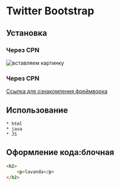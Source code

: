 # Twitter Bootstrap


## Установка

### Через CPN
![вставляем картинку](https://www.zastavki.com/pictures/originals/2018Animals___Cats_Little_funny_three-colored_kitten_on_green_grass_123345_.jpg)

### Через CPN
[Ссылка для ознакомления фреймворка](https://git-scm.com/book/ru/v2/%D0%92%D0%B2%D0%B5%D0%B4%D0%B5%D0%BD%D0%B8%D0%B5-%D0%9A%D0%B0%D0%BA-%D0%BF%D0%BE%D0%BB%D1%83%D1%87%D0%B8%D1%82%D1%8C-%D0%BF%D0%BE%D0%BC%D0%BE%D1%89%D1%8C%3F)

## Использование
    * html
    * java
    * JS

## Оформление кода:блочная
```html
<h2>
    <p>lavanda</p>
</h2>    
```


